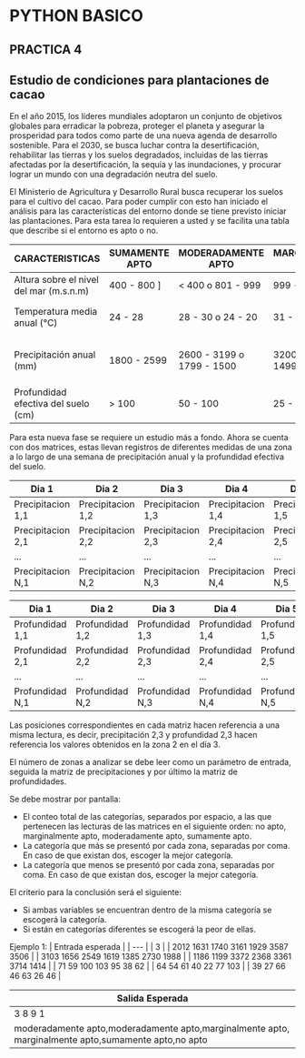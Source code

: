 # PYTHON BASICO 
## PRACTICA 4
## Estudio de condiciones para plantaciones de cacao

En el año 2015, los líderes mundiales adoptaron un conjunto de objetivos globales para erradicar la pobreza, proteger el planeta y asegurar la prosperidad para todos como parte de una nueva agenda de desarrollo sostenible. Para el 2030, se busca luchar contra la desertificación, rehabilitar las tierras y los suelos degradados, incluidas de las tierras afectadas por la desertificación, la sequía y las inundaciones, y procurar lograr un mundo con una degradación neutra del suelo.

El Ministerio de Agricultura y Desarrollo Rural busca recuperar los suelos para el cultivo del cacao. Para poder cumplir con esto han iniciado el análisis para las características del entorno donde se tiene previsto iniciar las plantaciones. Para esta tarea lo requieren a usted y se facilita una tabla que describe si el entorno es apto o no.

| CARACTERISTICAS | SUMAMENTE APTO | MODERADAMENTE APTO | MARGINALMENTE APTO | NO APTO |
| --- | --- | --- | --- | --- |
| Altura sobre el nivel del mar (m.s.n.m) | 400 - 800 ] | < 400 o 801 - 999 | 999 - 1200 | > 1200 |
| Temperatura media anual (°C) | 24 - 28 | 28 - 30 o 24 - 20 | 31 - 32 o 20 - 18 | < 18 o > 32 |
| Precipitación anual (mm) | 1800 - 2599 | 2600 - 3199 o 1799 - 1500	| 3200 - 3800 o 1499 - 1200 |	< 1200 o > 3800 |
| Profundidad efectiva del suelo (cm)	| > 100	| 50 - 100	| 25 - 50	| < 25 |

Para esta nueva fase se requiere un estudio más a fondo. Ahora se cuenta con dos matrices, estas llevan registros de diferentes medidas de una zona a lo largo de una semana de precipitación anual y la profundidad efectiva del suelo.

| Dia 1 | Dia 2 | Dia 3 | Dia 4 | Dia 5 | Dia 6 | Dia 7 |
| --- | --- | --- | --- | --- | --- | --- |
| Precipitacion 1,1 | Precipitacion 1,2 | Precipitacion 1,3 | Precipitacion 1,4 | Precipitacion 1,5 | Precipitacion 1,6 | Precipitacion 1,7 |
| Precipitacion 2,1 | Precipitacion 2,2 | Precipitacion 2,3 | Precipitacion 2,4 | Precipitacion 2,5 | Precipitacion 2,6 | Precipitacion 2,7 |
| ... | ... | ... | ... | ... | ... | ... |
| Precipitacion N,1 | Precipitacion N,2 | Precipitacion N,3 | Precipitacion N,4 | Precipitacion N,5 | Precipitacion N,6 | Precipitacion N,7 |

| Dia 1 | Dia 2 | Dia 3 | Dia 4 | Dia 5 | Dia 6 | Dia 7 |
| --- | --- | --- | --- | --- | --- | --- |
| Profundidad 1,1 | Profundidad 1,2 | Profundidad 1,3 | Profundidad 1,4 | Profundidad 1,5 | Profundidad 1,6 | Profundidad 1,7 |
| Profundidad 2,1 | Profundidad 2,2 | Profundidad 2,3 | Profundidad 2,4 | Profundidad 2,5 | Profundidad 2,6 | Profundidad 2,7 |
| ... | ... | ... | ... | ... | ... | ... |
| Profundidad N,1 | Profundidad N,2 | Profundidad N,3 | Profundidad N,4 | Profundidad N,5 | Profundidad N,6 | Profundidad N,7 |

Las posiciones correspondientes en cada matriz hacen referencia a una misma lectura, es decir, precipitación 2,3 y profundidad 2,3 hacen referencia los valores obtenidos en la zona 2 en el día 3.

El número de zonas a analizar se debe leer como un parámetro de entrada, seguida la matriz de precipitaciones y por último la matriz de profundidades.

Se debe mostrar por pantalla:
-	El conteo total de las categorías, separados por espacio, a las que pertenecen las lecturas de las matrices en el siguiente orden: no apto, marginalmente apto, moderadamente apto, sumamente apto.
- La categoría que más se presentó por cada zona, separadas por coma. En caso de que existan dos, escoger la mejor categoría.
- La categoría que menos se presentó por cada zona, separadas por coma. En caso de que existan dos, escoger la mejor categoría.

El criterio para la conclusión será el siguiente:

-	Si ambas variables se encuentran dentro de la misma categoría se escogerá la categoría.
-	Si están en categorías diferentes se escogerá la peor de ellas.


Ejemplo 1:
| Entrada esperada |
| --- |
| 3	|
| 2012 1631 1740 3161 1929 3587 3506 |
| 3103 1656 2549 1619 1385 2730 1988 |
| 1186 1199 3372 2368 3361 3714 1414 |
| 71 59 100 103 95 38 62 |
| 64 54 61 40 22 77 103 |
| 39 27 66 46 63 26 46 |

| Salida Esperada |
| --- |
| 3 8 9 1	|
| moderadamente apto,moderadamente apto,marginalmente apto, marginalmente apto,sumamente apto,no apto |
